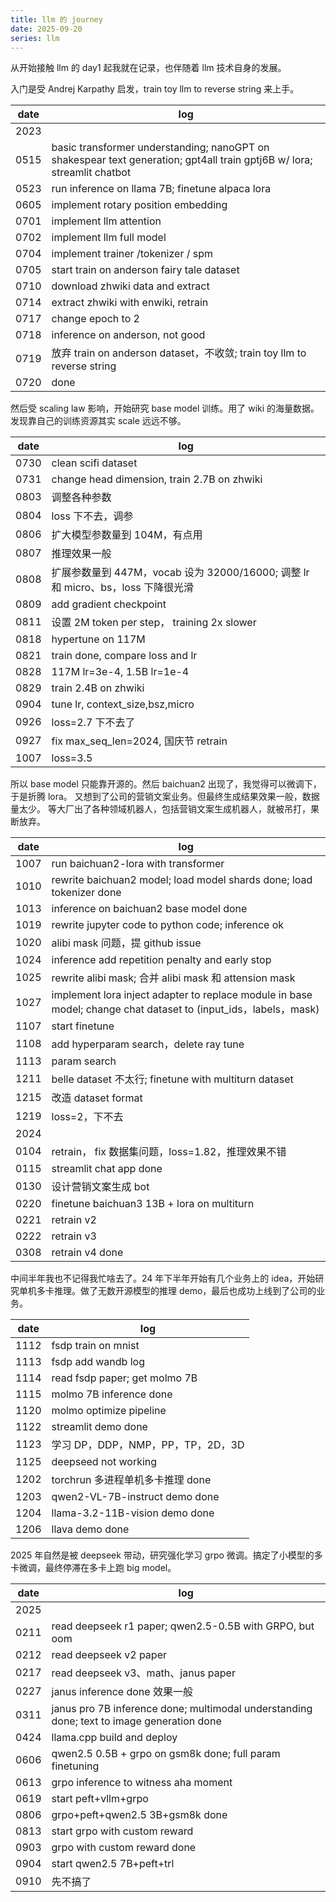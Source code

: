 ```yaml
---
title: llm 的 journey
date: 2025-09-20
series: llm
---
```


从开始接触 llm 的 day1 起我就在记录，也伴随着 llm 技术自身的发展。

入门是受 Andrej Karpathy 启发，train toy llm to reverse string 来上手。

| date | log                                                                                                                     |
| ---- | ----------------------------------------------------------------------------------------------------------------------- |
| 2023 |                                                                                                                         |
| 0515 | basic transformer understanding; nanoGPT on shakespear text generation; gpt4all train gptj6B w/ lora; streamlit chatbot |
| 0523 | run inference on llama 7B; finetune alpaca lora                                                                         |
| 0605 | implement rotary position embedding                                                                                     |
| 0701 | implement llm attention                                                                                                 |
| 0702 | implement llm full model                                                                                                |
| 0704 | implement trainer /tokenizer / spm                                                                                      |
| 0705 | start train on anderson fairy tale dataset                                                                              |
| 0710 | download zhwiki data and extract                                                                                        |
| 0714 | extract zhwiki with enwiki, retrain                                                                                     |
| 0717 | change epoch to 2                                                                                                       |
| 0718 | inference on anderson, not good                                                                                         |
| 0719 | 放弃 train on anderson dataset，不收敛; train toy llm to reverse string                                                       |
| 0720 | done                                                                                                                    |

然后受 scaling law 影响，开始研究 base model 训练。用了 wiki 的海量数据。发现靠自己的训练资源其实 scale 远远不够。

| date  | log                                                                                |
| ----- | ---------------------------------------------------------------------------------- |
| 0730 | clean scifi dataset                                                                |
| 0731 | change head dimension, train 2.7B on zhwiki                                        |
| 0803 | 调整各种参数                                                                       |
| 0804 | loss 下不去，调参                                                                  |
| 0806 | 扩大模型参数量到 104M，有点用                                                      |
| 0807 | 推理效果一般                                                                       |
| 0808 | 扩展参数量到 447M，vocab 设为 32000/16000; 调整 lr 和 micro、bs，loss 下降很光滑 |
| 0809 | add gradient checkpoint                                                            |
| 0811 | 设置 2M token per step， training 2x slower                                        |
| 0818 | hypertune on 117M                                                                  |
| 0821 | train done, compare loss and lr                                                    |
| 0828 | 117M lr=3e-4, 1.5B lr=1e-4                                                         |
| 0829 | train 2.4B on zhwiki                                                               |
| 0904 | tune lr, context_size,bsz,micro                                                    |
| 0926 | loss=2.7 下不去了                                                                  |
| 0927 | fix max_seq_len=2024, 国庆节 retrain                                               |
| 1007 | loss=3.5                                                                           |

所以 base model 只能靠开源的。然后 baichuan2 出现了，我觉得可以微调下，于是折腾 lora。
又想到了公司的营销文案业务。但最终生成结果效果一般，数据量太少。
等大厂出了各种领域机器人，包括营销文案生成机器人，就被吊打，果断放弃。

| date  | log                                                                                                               |
| ----- | ----------------------------------------------------------------------------------------------------------------- |
| 1007 | run baichuan2-lora with transformer                                                                               |
| 1010 | rewrite baichuan2 model; load model shards done; load tokenizer done                                          |
| 1013 | inference on baichuan2 base model done                                                                            |
| 1019 | rewrite jupyter code to python code; inference ok                                                               |
| 1020 | alibi mask 问题，提 github issue                                                                                  |
| 1024 | inference add repetition penalty and early stop                                                                   |
| 1025 | rewrite alibi mask; 合并 alibi mask 和 attension mask                                                           |
| 1027 | implement lora inject adapter to replace module in base model; change chat dataset to (input_ids，labels，mask) |
| 1107 | start finetune                                                                                                    |
| 1108 | add hyperparam search，delete ray tune                                                                            |
| 1113 | param search                                                                                                      |
| 1211 | belle dataset 不太行; finetune with multiturn dataset                                                           |
| 1215 | 改造 dataset format                                                                                               |
| 1219 | loss=2，下不去                                                                                                    |
| 2024  |                                                                                                                   |
| 0104 | retrain， fix 数据集问题，loss=1.82，推理效果不错                                                                 |
| 0115 | streamlit chat app done                                                                                           |
| 0130 | 设计营销文案生成 bot                                                                                              |
| 0220 | finetune baichuan3 13B + lora on multiturn                                                                        |
| 0221 | retrain v2                                                                                                        |
| 0222 | retrain v3                                                                                                        |
| 0308 | retrain v4 done                                                                                                   |

中间半年我也不记得我忙啥去了。24 年下半年开始有几个业务上的 idea，开始研究单机多卡推理。做了无数开源模型的推理 demo，最后也成功上线到了公司的业务。

| date  | log                             |
| ----- | ------------------------------- |
| 1112 | fsdp train on mnist             |
| 1113 | fsdp add wandb log              |
| 1114 | read fsdp paper; get molmo 7B |
| 1115 | molmo 7B inference done         |
| 1120 | molmo optimize pipeline         |
| 1122 | streamlit demo done             |
| 1123 | 学习 DP，DDP，NMP，PP，TP，2D，3D       |
| 1125 | deepseed not working            |
| 1202 | torchrun 多进程单机多卡推理 done         |
| 1203 | qwen2-VL-7B-instruct demo done  |
| 1204 | llama-3.2-11B-vision demo done  |
| 1206 | llava demo done                 |

2025 年自然是被 deepseek 带动，研究强化学习 grpo 微调。搞定了小模型的多卡微调，最终停滞在多卡上跑 big model。

| date  | log                                                                                           |
| ----- | --------------------------------------------------------------------------------------------- |
| 2025  |                                                                                               |
| 0211 | read deepseek r1 paper; qwen2.5-0.5B with GRPO, but oom                                     |
| 0212 | read deepseek v2 paper                                                                        |
| 0217 | read deepseek v3、math、janus paper                                                           |
| 0227 | janus inference done 效果一般                                                                 |
| 0311 | janus pro 7B inference done; multimodal understanding done; text to image generation done |
| 0424 | llama.cpp build and deploy                                                                    |
| 0606 | qwen2.5 0.5B + grpo on gsm8k done; full param finetuning                                    |
| 0613 | grpo inference to witness aha moment                                                          |
| 0619 | start peft+vllm+grpo                                                                          |
| 0806 | grpo+peft+qwen2.5 3B+gsm8k done                                                               |
| 0813 | start grpo with custom reward                                                                 |
| 0903 | grpo with custom reward done                                                                  |
| 0904 | start qwen2.5 7B+peft+trl                                                                     |
| 0910 | 先不搞了                                                                                      |

